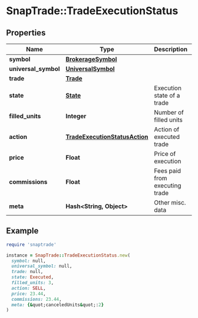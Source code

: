 # SnapTrade::TradeExecutionStatus

## Properties

| Name | Type | Description | Notes |
| ---- | ---- | ----------- | ----- |
| **symbol** | [**BrokerageSymbol**](BrokerageSymbol.md) |  | [optional] |
| **universal_symbol** | [**UniversalSymbol**](UniversalSymbol.md) |  | [optional] |
| **trade** | [**Trade**](Trade.md) |  | [optional] |
| **state** | [**State**](State.md) | Execution state of a trade | [optional] |
| **filled_units** | **Integer** | Number of filled units | [optional] |
| **action** | [**TradeExecutionStatusAction**](TradeExecutionStatusAction.md) | Action of executed trade | [optional] |
| **price** | **Float** | Price of execution | [optional] |
| **commissions** | **Float** | Fees paid from executing trade | [optional] |
| **meta** | **Hash&lt;String, Object&gt;** | Other misc. data | [optional] |

## Example

```ruby
require 'snaptrade'

instance = SnapTrade::TradeExecutionStatus.new(
  symbol: null,
  universal_symbol: null,
  trade: null,
  state: Executed,
  filled_units: 3,
  action: SELL,
  price: 23.44,
  commissions: 23.44,
  meta: {&quot;canceledUnits&quot;:2}
)
```


